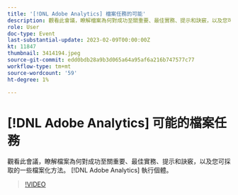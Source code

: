 ```yaml
---
title: '[!DNL Adobe Analytics] 檔案任務的可能'
description: 觀看此會議，瞭解檔案為何對成功至關重要、最佳實務、提示和訣竅，以及您可採取的一些檔案化方法。 [!DNL Adobe Analytics] 執行個體。 2022 年 6 月
role: User
doc-type: Event
last-substantial-update: 2023-02-09T00:00:00Z
kt: 11847
thumbnail: 3414194.jpeg
source-git-commit: edd0bdb28a9b3d065a64a95af6a216b747577c77
workflow-type: tm+mt
source-wordcount: '59'
ht-degree: 1%

---
```


# [!DNL Adobe Analytics] 可能的檔案任務

觀看此會議，瞭解檔案為何對成功至關重要、最佳實務、提示和訣竅，以及您可採取的一些檔案化方法。 [!DNL Adobe Analytics] 執行個體。

>[!VIDEO](https://video.tv.adobe.com/v/3414194/?quality=12&learn=on)

